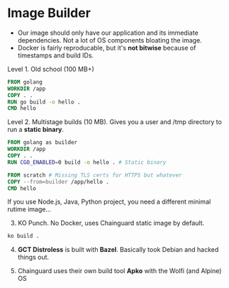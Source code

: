# Image Builder

- Our image should only have our application and its immediate dependencies. Not a lot of OS components bloating the image.
- Docker is fairly reproducable, but it's **not bitwise** because of timestamps and build IDs.

Level 1. Old school (100 MB+)

```Dockerfile
FROM golang
WORKDIR /app
COPY . .
RUN go build -o hello .
CMD hello
```

Level 2. Multistage builds (10 MB). Gives you a user and /tmp directory to run a **static binary**.

```Dockerfile
FROM golang as builder
WORKDIR /app
COPY . .
RUN CGO_ENABLED=0 build -o hello . # Static binary

FROM scratch # Missing TLS certs for HTTPS but whatever
COPY --from=builder /app/hello .
CMD hello
```

If you use Node.js, Java, Python project, you need a different minimal rutime image...

3. KO Punch. No Docker, uses Chainguard static image by default.

```sh
ko build .
```

4. **GCT Distroless** is built with **Bazel**. Basically took Debian and hacked things out.

5. Chainguard uses their own build tool **Apko** with the Wolfi (and Alpine) OS